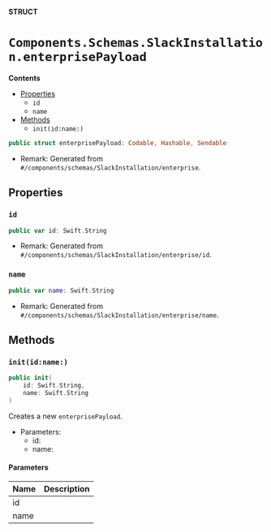 **STRUCT**

# `Components.Schemas.SlackInstallation.enterprisePayload`

**Contents**

- [Properties](#properties)
  - `id`
  - `name`
- [Methods](#methods)
  - `init(id:name:)`

```swift
public struct enterprisePayload: Codable, Hashable, Sendable
```

- Remark: Generated from `#/components/schemas/SlackInstallation/enterprise`.

## Properties
### `id`

```swift
public var id: Swift.String
```

- Remark: Generated from `#/components/schemas/SlackInstallation/enterprise/id`.

### `name`

```swift
public var name: Swift.String
```

- Remark: Generated from `#/components/schemas/SlackInstallation/enterprise/name`.

## Methods
### `init(id:name:)`

```swift
public init(
    id: Swift.String,
    name: Swift.String
)
```

Creates a new `enterprisePayload`.

- Parameters:
  - id:
  - name:

#### Parameters

| Name | Description |
| ---- | ----------- |
| id |  |
| name |  |